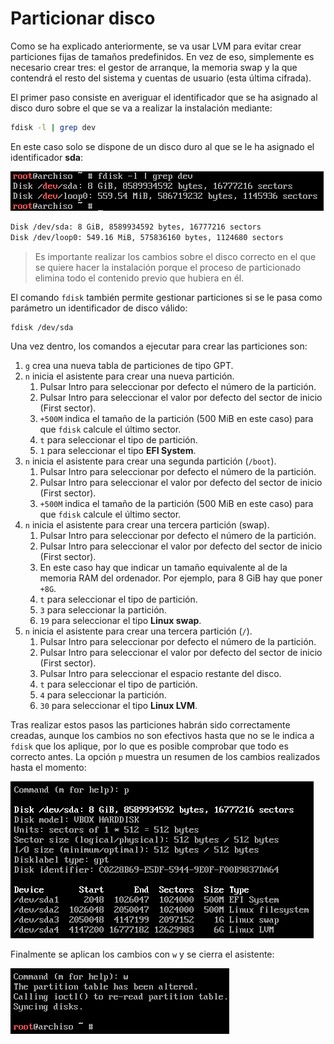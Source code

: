 # Particionar disco

Como se ha explicado anteriormente, se va usar LVM para evitar crear particiones fijas de tamaños predefinidos. En vez de eso, simplemente es necesario crear tres: el gestor de arranque, la memoria swap y la que contendrá el resto del sistema y cuentas de usuario (esta última cifrada).

El primer paso consiste en averiguar el identificador que se ha asignado al disco duro sobre el que se va a realizar la instalación mediante:

```bash
fdisk -l | grep dev
```

En este caso solo se dispone de un disco duro al que se le ha asignado el identificador **sda**:

![Salida mostrada por el comando fdisk](../images/fdisk-grep-dev.png)

```bash
Disk /dev/sda: 8 GiB, 8589934592 bytes, 16777216 sectors
Disk /dev/loop0: 549.16 MiB, 575836160 bytes, 1124680 sectors
```

>Es importante realizar los cambios sobre el disco correcto en el que se quiere hacer la instalación porque el proceso de particionado elimina todo el contenido previo que hubiera en él.

El comando `fdisk` también permite gestionar particiones si se le pasa como parámetro un identificador de disco válido:

```bash
fdisk /dev/sda
```

Una vez dentro, los comandos a ejecutar para crear las particiones son:

1. `g` crea una nueva tabla de particiones de tipo GPT.
2. `n` inicia el asistente para crear una nueva partición.
    1. Pulsar Intro para seleccionar por defecto el número de la partición.
    2. Pulsar Intro para seleccionar el valor por defecto del sector de inicio (First sector).
    3. `+500M` indica el tamaño de la partición (500 MiB en este caso) para que `fdisk` calcule el último sector.
    4. `t` para seleccionar el tipo de partición.
    5. `1` para seleccionar el tipo **EFI System**.
3. `n` inicia el asistente para crear una segunda partición (`/boot`).
    1. Pulsar Intro para seleccionar por defecto el número de la partición.
    2. Pulsar Intro para seleccionar el valor por defecto del sector de inicio (First sector).
    3. `+500M` indica el tamaño de la partición (500 MiB en este caso) para que `fdisk` calcule el último sector.
4. `n` inicia el asistente para crear una tercera partición (swap).
    1. Pulsar Intro para seleccionar por defecto el número de la partición.
    2. Pulsar Intro para seleccionar el valor por defecto del sector de inicio (First sector).
    3. En este caso hay que indicar un tamaño equivalente al de la memoria RAM del ordenador. Por ejemplo, para 8 GiB hay que poner `+8G`.
    4. `t` para seleccionar el tipo de partición.
    5. `3` para seleccionar la partición.
    6. `19` para seleccionar el tipo **Linux swap**.
5. `n` inicia el asistente para crear una tercera partición (`/`).
    1. Pulsar Intro para seleccionar por defecto el número de la partición.
    2. Pulsar Intro para seleccionar el valor por defecto del sector de inicio (First sector).
    3. Pulsar Intro para seleccionar el espacio restante del disco.
    4. `t` para seleccionar el tipo de partición.
    5. `4` para seleccionar la partición.
    6. `30` para seleccionar el tipo **Linux LVM**.

Tras realizar estos pasos las particiones habrán sido correctamente creadas, aunque los cambios no son efectivos hasta que no se le indica a `fdisk` que los aplique, por lo que es posible comprobar que todo es correcto antes. La opción `p` muestra un resumen de los cambios realizados hasta el momento:

![Resumen de cambios a realizar por fdisk](../images/fdisk-resumen.png)

Finalmente se aplican los cambios con `w` y se cierra el asistente:

![Confirmar y aplicar cambios en fdisk](../images/fdisk-wipe.png)
